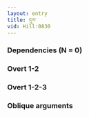 ```yaml
---
layout: entry
title: དུལ་
vid: Hill:0830
---
```

### Dependencies (N = 0)


### Overt 1-2


### Overt 1-2-3


### Oblique arguments
